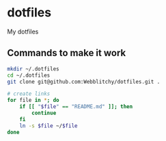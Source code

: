 # dotfiles
My dotfiles

## Commands to make it work

```bash
mkdir ~/.dotfiles
cd ~/.dotfiles
git clone git@github.com:Webblitchy/dotfiles.git .

# create links
for file in *; do 
    if [[ "$file" == "README.md" ]]; then
        continue
    fi
    ln -s $file ~/$file
done
```
